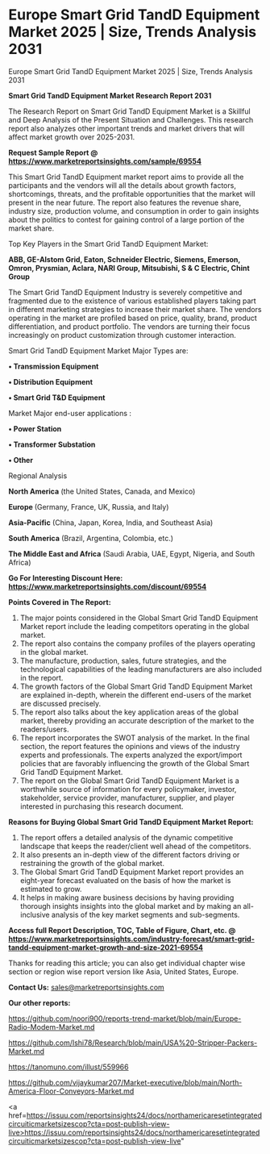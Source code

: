 # Europe Smart Grid TandD Equipment Market 2025 | Size, Trends Analysis 2031
Europe Smart Grid TandD Equipment Market 2025 | Size, Trends Analysis 2031

<strong>Smart Grid TandD Equipment Market Research Report 2031</strong>

The Research Report on Smart Grid TandD Equipment Market is a Skillful and Deep Analysis of the Present Situation and Challenges. This research report also analyzes other important trends and market drivers that will affect market growth over 2025-2031.

<strong>Request Sample Report @ <a href=https://www.marketreportsinsights.com/sample/69554>https://www.marketreportsinsights.com/sample/69554</a></strong>

This Smart Grid TandD Equipment market report aims to provide all the participants and the vendors will all the details about growth factors, shortcomings, threats, and the profitable opportunities that the market will present in the near future. The report also features the revenue share, industry size, production volume, and consumption in order to gain insights about the politics to contest for gaining control of a large portion of the market share.

Top Key Players in the Smart Grid TandD Equipment Market:

<strong>ABB, GE-Alstom Grid, Eaton, Schneider Electric, Siemens, Emerson, Omron, Prysmian, Aclara, NARI Group, Mitsubishi, S & C Electric, Chint Group</strong>

The Smart Grid TandD Equipment Industry is severely competitive and fragmented due to the existence of various established players taking part in different marketing strategies to increase their market share. The vendors operating in the market are profiled based on price, quality, brand, product differentiation, and product portfolio. The vendors are turning their focus increasingly on product customization through customer interaction.

Smart Grid TandD Equipment Market Major Types are:

<strong>• Transmission Equipment

• Distribution Equipment

• Smart Grid T&D Equipment</strong>

Market Major end-user applications :

<strong>• Power Station

• Transformer Substation

• Other</strong>

Regional Analysis

</u><strong><b>North America</b></strong> (the United States, Canada, and Mexico)

<strong><b>Europe </b></strong>(Germany, France, UK, Russia, and Italy)

<strong><b>Asia-Pacific</b></strong> (China, Japan, Korea, India, and Southeast Asia)

<strong><b>South America</b></strong> (Brazil, Argentina, Colombia, etc.)

<strong><b>The Middle East and Africa</b></strong> (Saudi Arabia, UAE, Egypt, Nigeria, and South Africa)

<strong>Go For Interesting Discount Here: <a href=https://www.marketreportsinsights.com/discount/69554>https://www.marketreportsinsights.com/discount/69554</a></strong>

<strong>Points Covered in The Report:</strong>
<ol>
  <li>The major points considered in the Global Smart Grid TandD Equipment Market report include the leading competitors operating in the global market.</li>
  <li>The report also contains the company profiles of the players operating in the global market.</li>
  <li>The manufacture, production, sales, future strategies, and the technological capabilities of the leading manufacturers are also included in the report.</li>
  <li>The growth factors of the Global Smart Grid TandD Equipment Market are explained in-depth, wherein the different end-users of the market are discussed precisely.</li>
  <li>The report also talks about the key application areas of the global market, thereby providing an accurate description of the market to the readers/users.</li>
  <li>The report incorporates the SWOT analysis of the market. In the final section, the report features the opinions and views of the industry experts and professionals. The experts analyzed the export/import policies that are favorably influencing the growth of the Global Smart Grid TandD Equipment Market.</li>
  <li>The report on the Global Smart Grid TandD Equipment Market is a worthwhile source of information for every policymaker, investor, stakeholder, service provider, manufacturer, supplier, and player interested in purchasing this research document.</li>
</ol>
<strong>Reasons for Buying Global Smart Grid TandD Equipment Market Report:</strong>

<ol>
  <li>The report offers a detailed analysis of the dynamic competitive landscape that keeps the reader/client well ahead of the competitors.</li>
  <li>It also presents an in-depth view of the different factors driving or restraining the growth of the global market.</li>
  <li>The Global Smart Grid TandD Equipment Market report provides an eight-year forecast evaluated on the basis of how the market is estimated to grow.</li>
  <li>It helps in making aware business decisions by having providing thorough insights insights into the global market and by making an all-inclusive analysis of the key market segments and sub-segments.</li>
</ol>
<strong>Access full Report Description, TOC, Table of Figure, Chart, etc. @ <a href=https://www.marketreportsinsights.com/industry-forecast/smart-grid-tandd-equipment-market-growth-and-size-2021-69554>https://www.marketreportsinsights.com/industry-forecast/smart-grid-tandd-equipment-market-growth-and-size-2021-69554</a></strong>


Thanks for reading this article; you can also get individual chapter wise section or region wise report version like Asia, United States, Europe.

<strong>Contact Us:</strong>
sales@marketreportsinsights.com

<strong>Our other reports:</strong>

<a href=https://github.com/noori900/reports-trend-market/blob/main/Europe-Radio-Modem-Market.md>https://github.com/noori900/reports-trend-market/blob/main/Europe-Radio-Modem-Market.md</a>

<a href=https://github.com/Ishi78/Research/blob/main/USA%20-Stripper-Packers-Market.md>https://github.com/Ishi78/Research/blob/main/USA%20-Stripper-Packers-Market.md</a>

<a href=https://tanomuno.com/illust/559966>https://tanomuno.com/illust/559966</a>

<a href=https://github.com/vijaykumar207/Market-executive/blob/main/North-America-Floor-Conveyors-Market.md>https://github.com/vijaykumar207/Market-executive/blob/main/North-America-Floor-Conveyors-Market.md</a>

<a href=https://issuu.com/reportsinsights24/docs/northamericaresetintegratedcircuiticmarketsizescop?cta=post-publish-view-live>https://issuu.com/reportsinsights24/docs/northamericaresetintegratedcircuiticmarketsizescop?cta=post-publish-view-live</a>"
